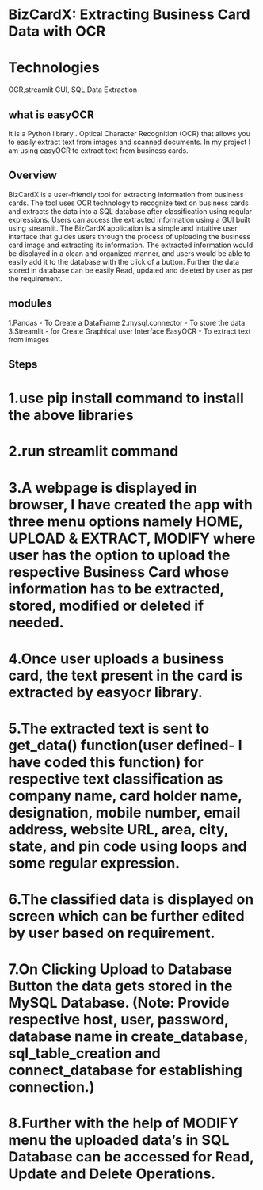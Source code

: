 # BizCardX: Extracting Business Card Data with OCR
# Technologies
OCR,streamlit GUI, SQL,Data Extraction
## what is easyOCR
It is a Python library . Optical Character Recognition (OCR) that allows you to easily extract text from images and scanned documents. In my project I am using easyOCR to extract text from business cards.
## Overview
BizCardX is a user-friendly tool for extracting information from business cards. The tool uses OCR technology to recognize text on business cards and extracts the data into a SQL database after classification using regular expressions. Users can access the extracted information using a GUI built using streamlit. The BizCardX application is a simple and intuitive user interface that guides users through the process of uploading the business card image and extracting its information. The extracted information would be displayed in a clean and organized manner, and users would be able to easily add it to the database with the click of a button. Further the data stored in database can be easily Read, updated and deleted by user as per the requirement.
## modules 
1.Pandas - To Create a DataFrame 
2.mysql.connector - To store  the data
3.Streamlit - for Create Graphical user Interface
EasyOCR - To extract text from images
## Steps
# 1.use pip install command to install the above libraries
# 2.run streamlit command
# 3.A webpage is displayed in browser, I have created the app with three menu options namely HOME, UPLOAD & EXTRACT, MODIFY where user has the option to upload the respective Business Card whose information has to be extracted, stored, modified or deleted if needed.
# 4.Once user uploads a business card, the text present in the card is extracted by easyocr library.
# 5.The extracted text is sent to get_data() function(user defined- I have coded this function) for respective text classification as company name, card holder name, designation, mobile number, email address, website URL, area, city, state, and pin code using loops and some regular expression.
# 6.The classified data is displayed on screen which can be further edited by user based on requirement.
# 7.On Clicking Upload to Database Button the data gets stored in the MySQL Database. (Note: Provide respective host, user, password, database name in create_database, sql_table_creation and connect_database for establishing connection.)
# 8.Further with the help of MODIFY menu the uploaded data’s in SQL Database can be accessed for Read, Update and Delete Operations.
